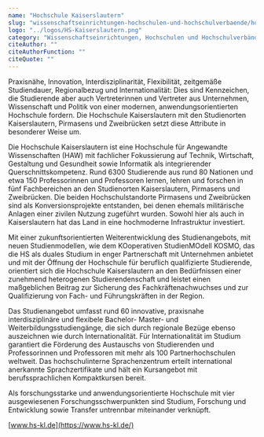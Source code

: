 ```yaml
---
name: "Hochschule Kaiserslautern"
slug: "wissenschaftseinrichtungen-hochschulen-und-hochschulverbaende/hochschule-kaiserslautern"
logo: "../logos/HS-Kaiserslautern.png"
category: "Wissenschaftseinrichtungen, Hochschulen und Hochschulverbände"
citeAuthor: ""
citeAuthorFunction: ""
citeQuote: ""
---
```


Praxisnähe, Innovation, lnterdisziplinarität, Flexibilität, zeitgemäße Studiendauer, Regionalbezug und lnternationalität: Dies sind Kennzeichen, die Studierende aber auch Vertreterinnen und Vertreter aus Unternehmen, Wissenschaft und Politik von einer modernen, anwendungsorientierten Hochschule fordern. Die Hochschule Kaiserslautern mit den Studienorten Kaiserslautern, Pirmasens und Zweibrücken setzt diese Attribute in besonderer Weise um.

Die Hochschule Kaiserslautern ist eine Hochschule für Angewandte Wissenschaften (HAW) mit fachlicher Fokussierung auf Technik, Wirtschaft, Gestaltung und Gesundheit sowie Informatik als integrierender Querschnittskompetenz. Rund 6300 Studierende aus rund 80 Nationen und etwa 150 Professorinnen und Professoren lernen, lehren und forschen in fünf Fachbereichen an den Studienorten Kaiserslautern, Pirmasens und Zweibrücken. Die beiden Hochschulstandorte Pirmasens und Zweibrücken sind als Konversionsprojekte entstanden, bei denen ehemals militärische Anlagen einer zivilen Nutzung zugeführt wurden. Sowohl hier als auch in Kaiserslautern hat das Land in eine hochmoderne Infrastruktur investiert.

Mit einer zukunftsorientierten Weiterentwicklung des Studienangebots, mit neuen Studienmodellen, wie dem KOoperativen StudienMOdell KOSMO, das die HS als duales Studium in enger Partnerschaft mit Unternehmen anbietet und mit der Öffnung der Hochschule für beruflich qualifizierte Studierende, orientiert sich die Hochschule Kaiserslautern an den Bedürfnissen einer zunehmend heterogenen Studierendenschaft und leistet einen maßgeblichen Beitrag zur Sicherung des Fachkräftenachwuchses und zur Qualifizierung von Fach- und Führungskräften in der Region.

Das Studienangebot umfasst rund 60 innovative, praxisnahe interdisziplinäre und flexibele Bachelor- Master- und Weiterbildungsstudiengänge, die sich durch regionale Bezüge ebenso auszeichnen wie durch Internationalität. Für Internationalität im Studium garantiert die Förderung des Austauschs von Studierenden und Professorinnen und Professoren mit mehr als 100 Partnerhochschulen weltweit. Das hochschulinterne Sprachenzentrum erteilt international anerkannte Sprachzertifikate und hält ein Kursangebot mit berufssprachlichen Kompaktkursen bereit.

Als forschungsstarke und anwendungsorientierte Hochschule mit vier ausgewiesenen Forschungsschwerpunkten sind Studium, Forschung und Entwicklung sowie Transfer untrennbar miteinander verknüpft.

[www.hs-kl.de](https://www.hs-kl.de/)
